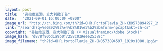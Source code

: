 ```yaml
---
layout: post
title:  "弗拉维亚港，意大利撒丁岛"
date:   "2021-09-01 16:00:00 +0800"
image_url: "http://cn.bing.com/th?id=OHR.PortoFlavia_ZH-CN0573894597_1920x1080.jpg&rf=LaDigue_1920x1080.jpg&pid=hp"
link: "/search?q=%e6%92%92%e4%b8%81%e5%b2%9b&form=hpcapt&mkt=zh-cn"
copyright: "弗拉维亚港，意大利撒丁岛 (© Visualframing/Adobe Stock)"
image_hash: "d878f90bd1a9b0f7258c039eee25379c"
image_filename: "th?id=OHR.PortoFlavia_ZH-CN0573894597_1920x1080.jpg&rf=LaDigue_1920x1080.jpg&pid=hp"
---
```

